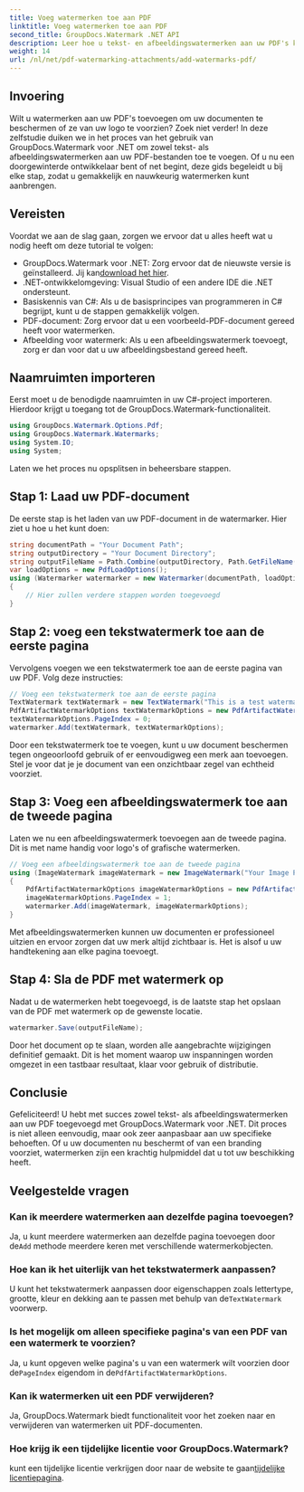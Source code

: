 ```yaml
---
title: Voeg watermerken toe aan PDF
linktitle: Voeg watermerken toe aan PDF
second_title: GroupDocs.Watermark .NET API
description: Leer hoe u tekst- en afbeeldingswatermerken aan uw PDF's kunt toevoegen met GroupDocs.Watermark voor .NET met onze uitgebreide stapsgewijze handleiding.
weight: 14
url: /nl/net/pdf-watermarking-attachments/add-watermarks-pdf/
---
```

## Invoering
Wilt u watermerken aan uw PDF's toevoegen om uw documenten te beschermen of ze van uw logo te voorzien? Zoek niet verder! In deze zelfstudie duiken we in het proces van het gebruik van GroupDocs.Watermark voor .NET om zowel tekst- als afbeeldingswatermerken aan uw PDF-bestanden toe te voegen. Of u nu een doorgewinterde ontwikkelaar bent of net begint, deze gids begeleidt u bij elke stap, zodat u gemakkelijk en nauwkeurig watermerken kunt aanbrengen.
## Vereisten
Voordat we aan de slag gaan, zorgen we ervoor dat u alles heeft wat u nodig heeft om deze tutorial te volgen:
-  GroupDocs.Watermark voor .NET: Zorg ervoor dat de nieuwste versie is geïnstalleerd. Jij kan[download het hier](https://releases.groupdocs.com/Watermark/net/).
- .NET-ontwikkelomgeving: Visual Studio of een andere IDE die .NET ondersteunt.
- Basiskennis van C#: Als u de basisprincipes van programmeren in C# begrijpt, kunt u de stappen gemakkelijk volgen.
- PDF-document: Zorg ervoor dat u een voorbeeld-PDF-document gereed heeft voor watermerken.
- Afbeelding voor watermerk: Als u een afbeeldingswatermerk toevoegt, zorg er dan voor dat u uw afbeeldingsbestand gereed heeft.
## Naamruimten importeren
Eerst moet u de benodigde naamruimten in uw C#-project importeren. Hierdoor krijgt u toegang tot de GroupDocs.Watermark-functionaliteit.
```csharp
using GroupDocs.Watermark.Options.Pdf;
using GroupDocs.Watermark.Watermarks;
using System.IO;
using System;
```
Laten we het proces nu opsplitsen in beheersbare stappen.
## Stap 1: Laad uw PDF-document
De eerste stap is het laden van uw PDF-document in de watermarker. Hier ziet u hoe u het kunt doen:
```csharp
string documentPath = "Your Document Path";
string outputDirectory = "Your Document Directory";
string outputFileName = Path.Combine(outputDirectory, Path.GetFileName(documentPath));
var loadOptions = new PdfLoadOptions();
using (Watermarker watermarker = new Watermarker(documentPath, loadOptions))
{
    // Hier zullen verdere stappen worden toegevoegd
}
```
## Stap 2: voeg een tekstwatermerk toe aan de eerste pagina
Vervolgens voegen we een tekstwatermerk toe aan de eerste pagina van uw PDF. Volg deze instructies:
```csharp
// Voeg een tekstwatermerk toe aan de eerste pagina
TextWatermark textWatermark = new TextWatermark("This is a test watermark", new Font("Arial", 8));
PdfArtifactWatermarkOptions textWatermarkOptions = new PdfArtifactWatermarkOptions();
textWatermarkOptions.PageIndex = 0;
watermarker.Add(textWatermark, textWatermarkOptions);
```

Door een tekstwatermerk toe te voegen, kunt u uw document beschermen tegen ongeoorloofd gebruik of er eenvoudigweg een merk aan toevoegen. Stel je voor dat je je document van een onzichtbaar zegel van echtheid voorziet.
## Stap 3: Voeg een afbeeldingswatermerk toe aan de tweede pagina
Laten we nu een afbeeldingswatermerk toevoegen aan de tweede pagina. Dit is met name handig voor logo's of grafische watermerken.
```csharp
// Voeg een afbeeldingswatermerk toe aan de tweede pagina
using (ImageWatermark imageWatermark = new ImageWatermark("Your Image Path"))
{
    PdfArtifactWatermarkOptions imageWatermarkOptions = new PdfArtifactWatermarkOptions();
    imageWatermarkOptions.PageIndex = 1;
    watermarker.Add(imageWatermark, imageWatermarkOptions);
}
```

Met afbeeldingswatermerken kunnen uw documenten er professioneel uitzien en ervoor zorgen dat uw merk altijd zichtbaar is. Het is alsof u uw handtekening aan elke pagina toevoegt.
## Stap 4: Sla de PDF met watermerk op
Nadat u de watermerken hebt toegevoegd, is de laatste stap het opslaan van de PDF met watermerk op de gewenste locatie.
```csharp
watermarker.Save(outputFileName);
```
Door het document op te slaan, worden alle aangebrachte wijzigingen definitief gemaakt. Dit is het moment waarop uw inspanningen worden omgezet in een tastbaar resultaat, klaar voor gebruik of distributie.
## Conclusie
Gefeliciteerd! U hebt met succes zowel tekst- als afbeeldingswatermerken aan uw PDF toegevoegd met GroupDocs.Watermark voor .NET. Dit proces is niet alleen eenvoudig, maar ook zeer aanpasbaar aan uw specifieke behoeften. Of u uw documenten nu beschermt of van een branding voorziet, watermerken zijn een krachtig hulpmiddel dat u tot uw beschikking heeft.
## Veelgestelde vragen
### Kan ik meerdere watermerken aan dezelfde pagina toevoegen?
 Ja, u kunt meerdere watermerken aan dezelfde pagina toevoegen door de`Add` methode meerdere keren met verschillende watermerkobjecten.
### Hoe kan ik het uiterlijk van het tekstwatermerk aanpassen?
 U kunt het tekstwatermerk aanpassen door eigenschappen zoals lettertype, grootte, kleur en dekking aan te passen met behulp van de`TextWatermark` voorwerp.
### Is het mogelijk om alleen specifieke pagina's van een PDF van een watermerk te voorzien?
 Ja, u kunt opgeven welke pagina's u van een watermerk wilt voorzien door de`PageIndex` eigendom in de`PdfArtifactWatermarkOptions`.
### Kan ik watermerken uit een PDF verwijderen?
Ja, GroupDocs.Watermark biedt functionaliteit voor het zoeken naar en verwijderen van watermerken uit PDF-documenten.
### Hoe krijg ik een tijdelijke licentie voor GroupDocs.Watermark?
 kunt een tijdelijke licentie verkrijgen door naar de website te gaan[tijdelijke licentiepagina](https://purchase.groupdocs.com/temporary-license/).